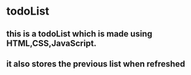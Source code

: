 # todoList
## this is a todoList which is made using HTML,CSS,JavaScript.
## it also stores the previous list when refreshed
